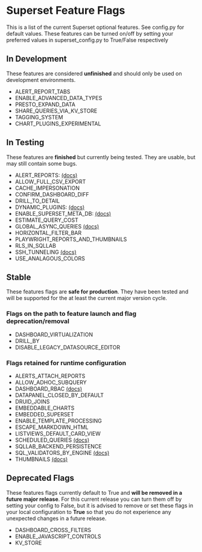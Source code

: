 <!--
Licensed to the Apache Software Foundation (ASF) under one
or more contributor license agreements.  See the NOTICE file
distributed with this work for additional information
regarding copyright ownership.  The ASF licenses this file
to you under the Apache License, Version 2.0 (the
"License"); you may not use this file except in compliance
with the License.  You may obtain a copy of the License at

  http://www.apache.org/licenses/LICENSE-2.0

Unless required by applicable law or agreed to in writing,
software distributed under the License is distributed on an
"AS IS" BASIS, WITHOUT WARRANTIES OR CONDITIONS OF ANY
KIND, either express or implied.  See the License for the
specific language governing permissions and limitations
under the License.
-->

# Superset Feature Flags

This is a list of the current Superset optional features. See config.py for default values. These features can be turned on/off by setting your preferred values in superset_config.py to True/False respectively

## In Development

These features are considered **unfinished** and should only be used on development environments.

[//]: # "PLEASE KEEP THE LIST SORTED ALPHABETICALLY"

- ALERT_REPORT_TABS
- ENABLE_ADVANCED_DATA_TYPES
- PRESTO_EXPAND_DATA
- SHARE_QUERIES_VIA_KV_STORE
- TAGGING_SYSTEM
- CHART_PLUGINS_EXPERIMENTAL

## In Testing

These features are **finished** but currently being tested. They are usable, but may still contain some bugs.

[//]: # "PLEASE KEEP THE LIST SORTED ALPHABETICALLY"

- ALERT_REPORTS: [(docs)](https://superset.apache.org/docs/installation/alerts-reports)
- ALLOW_FULL_CSV_EXPORT
- CACHE_IMPERSONATION
- CONFIRM_DASHBOARD_DIFF
- DRILL_TO_DETAIL
- DYNAMIC_PLUGINS: [(docs)](https://superset.apache.org/docs/installation/running-on-kubernetes)
- ENABLE_SUPERSET_META_DB: [(docs)](https://superset.apache.org/docs/databases/meta-database/)
- ESTIMATE_QUERY_COST
- GLOBAL_ASYNC_QUERIES [(docs)](https://github.com/apache/superset/blob/master/CONTRIBUTING.md#async-chart-queries)
- HORIZONTAL_FILTER_BAR
- PLAYWRIGHT_REPORTS_AND_THUMBNAILS
- RLS_IN_SQLLAB
- SSH_TUNNELING [(docs)](https://superset.apache.org/docs/installation/setup-ssh-tunneling)
- USE_ANALAGOUS_COLORS

## Stable

These features flags are **safe for production**. They have been tested and will be supported for the at least the current major version cycle.

[//]: # "PLEASE KEEP THESE LISTS SORTED ALPHABETICALLY"

### Flags on the path to feature launch and flag deprecation/removal
- DASHBOARD_VIRTUALIZATION
- DRILL_BY
- DISABLE_LEGACY_DATASOURCE_EDITOR

### Flags retained for runtime configuration
- ALERTS_ATTACH_REPORTS
- ALLOW_ADHOC_SUBQUERY
- DASHBOARD_RBAC [(docs)](https://superset.apache.org/docs/creating-charts-dashboards/first-dashboard#manage-access-to-dashboards)
- DATAPANEL_CLOSED_BY_DEFAULT
- DRUID_JOINS
- EMBEDDABLE_CHARTS
- EMBEDDED_SUPERSET
- ENABLE_TEMPLATE_PROCESSING
- ESCAPE_MARKDOWN_HTML
- LISTVIEWS_DEFAULT_CARD_VIEW
- SCHEDULED_QUERIES [(docs)](https://superset.apache.org/docs/installation/alerts-reports)
- SQLLAB_BACKEND_PERSISTENCE
- SQL_VALIDATORS_BY_ENGINE [(docs)](https://superset.apache.org/docs/installation/sql-templating)
- THUMBNAILS [(docs)](https://superset.apache.org/docs/installation/cache)

## Deprecated Flags

These features flags currently default to True and **will be removed in a future major release**. For this current release you can turn them off by setting your config to False, but it is advised to remove or set these flags in your local configuration to **True** so that you do not experience any unexpected changes in a future release.

[//]: # "PLEASE KEEP THE LIST SORTED ALPHABETICALLY"

- DASHBOARD_CROSS_FILTERS
- ENABLE_JAVASCRIPT_CONTROLS
- KV_STORE
